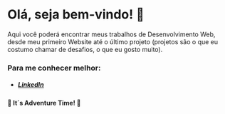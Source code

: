 # Olá, seja bem-vindo! :wave: 

Aqui você poderá encontrar meus trabalhos de Desenvolvimento Web, desde meu primeiro Website até o último projeto (projetos são o que eu costumo chamar de desafios, o que eu gosto muito).

### Para me conhecer melhor:

- ##### [LinkedIn](https://www.linkedin.com/in/edson-matheus-b5a0171ba/)

 #### :rocket: It´s Adventure Time! :rocket:



